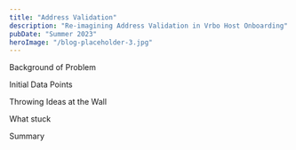 ```yaml
---
title: "Address Validation"
description: "Re-imagining Address Validation in Vrbo Host Onboarding"
pubDate: "Summer 2023"
heroImage: "/blog-placeholder-3.jpg"
---
```


Background of Problem

Initial Data Points

Throwing Ideas at the Wall

What stuck

Summary
